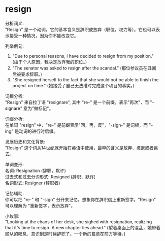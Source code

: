 # resign

分析词义:  
"Resign" 是一个动词，它的基本含义是辞职或放弃（职位，权力等）。它也可以表示接受一种情况，因为你不能改变它。

  

列举例句:

  

1.  "Due to personal reasons, I have decided to resign from my position." (由于个人原因，我决定放弃我的职位。)
2.  "The senator was asked to resign after the scandal." (那位参议员在丑闻后被要求辞职。)
3.  "She resigned herself to the fact that she would not be able to finish the project on time." (她接受了自己无法准时完成这个项目的事实。)

  

词根分析:  
"Resign" 来自拉丁语 "resignare", 其中 "re-" 是一个前缀，表示"再次"，而 "-signare" 意为"做标记"。

  

词缀分析:  
在单词 "resign" 中，"re-" 是前缀表示"回，再，反"，"-sign-" 是词根，而 "-ing" 是动词的进行时后缀。

  

发展历史和文化背景:  
"Resign" 这个词从14世纪就开始在英语中使用，最早的含义是放弃、撤退或者离去。

  

单词变形:  
名词: Resignation (辞职，默许)  
过去式和过去分词形式: Resigned (辞职，默许)  
名词形式: Resigner (辞职者)

  

记忆辅助:  
你可以把 "re-" 和 "-sign" 分开来记忆，想象你在辞职信上重新签字。"Resign" 可以理解为 "重新签字，表示放弃"。

  

小故事:  
"Looking at the chaos of her desk, she sighed with resignation, realizing that it's time to resign. A new chapter lies ahead." (望着桌面上的混乱，她带着顺从的叹息，意识到是时候辞职了。一个新的篇章在前方等待。)
